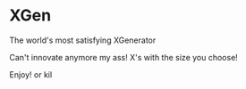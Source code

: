 # XGen
The world's most satisfying XGenerator

Can't innovate anymore my ass! X's with the size you choose!

Enjoy! or kil
